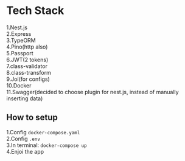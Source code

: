 # Tech Stack
1.Nest.js\
2.Express\
3.TypeORM\
4.Pino(http also)\
5.Passport\
6.JWT(2 tokens)\
7.class-validator\
8.class-transform\
9.Joi(for configs)\
10.Docker\
11.Swagger(decided to choose plugin for nest.js, instead of manually inserting data)

## How to setup
1.Config `docker-compose.yaml`\
2.Config `.env`\
3.In terminal: ```docker-compose up ```\
4.Enjoi the app
